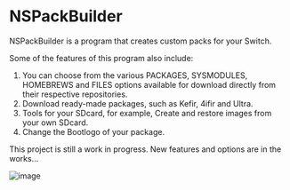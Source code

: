 # NSPackBuilder

NSPackBuilder is a program that creates custom packs for your Switch. 

Some of the features of this program also include:
1. You can choose from the various PACKAGES, SYSMODULES, HOMEBREWS and FILES options available for download directly from their respective repositories.
2. Download ready-made packages, such as Kefir, 4ifir and Ultra.
3. Tools for your SDcard, for example, Create and restore images from your own SDcard.
4. Change the Bootlogo of your package.

This project is still a work in progress. New features and options are in the works...

![image](https://github.com/OneEyeBlack/NSPackBuilder/assets/153041521/b454f99b-eb13-4f3c-9aae-e3edfdaf72f9)



